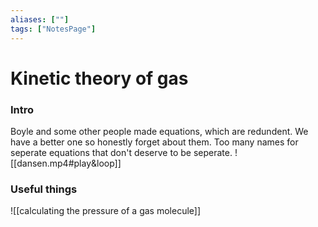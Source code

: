 ```yaml
---
aliases: [""]
tags: ["NotesPage"]
---
```


# Kinetic theory of gas
### Intro
Boyle and some other people made equations, which are redundent. We have a better one so honestly forget about them. Too many names for seperate equations that don't deserve to be seperate.
![[dansen.mp4#play&loop]]

### Useful things

![[calculating the pressure of a gas molecule]]